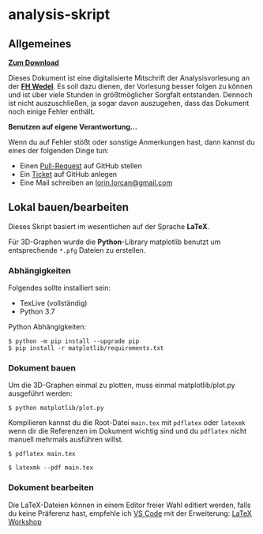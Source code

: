 # analysis-skript

## Allgemeines

[**Zum Download**](https://github.com/lorinlorcan/skript-test/releases/tag/latest)

Dieses Dokument ist eine digitalisierte Mitschrift der Analysisvorlesung an der **[FH Wedel](https://www.fh-wedel.de/)**. Es soll dazu dienen, der Vorlesung besser folgen zu können und ist über viele Stunden in größtmöglicher Sorgfalt entstanden. Dennoch ist nicht auszuschließen, ja sogar davon auszugehen, dass das Dokument noch einige Fehler enthält.

**Benutzen auf eigene Verantwortung...**

Wenn du auf Fehler stößt oder sonstige Anmerkungen hast, dann kannst du eines der folgenden Dinge tun:

- Einen [Pull-Request](github.com/lorinlorcan/analysis-skript/pulls) auf GitHub stellen
- Ein [Ticket](github.com/lorinlorcan/analysis-skript/issues) auf GitHub anlegen
- Eine Mail schreiben an lorin.lorcan@gmail.com

## Lokal bauen/bearbeiten

Dieses Skript basiert im wesentlichen auf der Sprache **LaTeX**.

Für 3D-Graphen wurde die **Python**-Library matplotlib benutzt um entsprechende `*.pfg` Dateien zu erstellen.

### Abhängigkeiten

Folgendes sollte installiert sein:

- TexLive (vollständig) 
- Python 3.7

Python Abhängigkeiten:

```console
$ python -m pip install --upgrade pip
$ pip install -r matplotlib/requirements.txt
```

### Dokument bauen

Um die 3D-Graphen einmal zu plotten, muss einmal matplotlib/plot.py ausgeführt werden:

```console
$ python matplotlib/plot.py
```

Kompilieren kannst du die Root-Datei `main.tex` mit `pdflatex` oder `latexmk` wenn dir die Referenzen im Dokument wichtig sind und du `pdflatex` nicht manuell mehrmals ausführen willst. 

```console
$ pdflatex main.tex
```

```console
$ latexmk --pdf main.tex
```

### Dokument bearbeiten

Die LaTeX-Dateien können in einem Editor freier Wahl editiert werden, falls du keine Präferenz hast, empfehle ich [VS Code](https://code.visualstudio.com/) mit der Erweiterung: [LaTeX Workshop](https://marketplace.visualstudio.com/items?itemName=James-Yu.latex-workshop)

